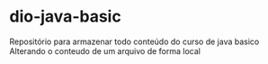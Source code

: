 # dio-java-basic
Repositório para armazenar todo conteúdo do curso de java basico
Alterando o conteudo de um arquivo de forma local
